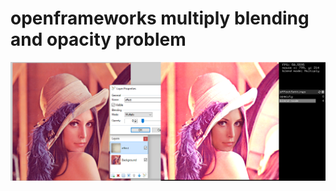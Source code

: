 # openframeworks multiply blending and opacity problem

![alt tag](https://github.com/biterek/blendProblem/blob/master/problem03.png)
